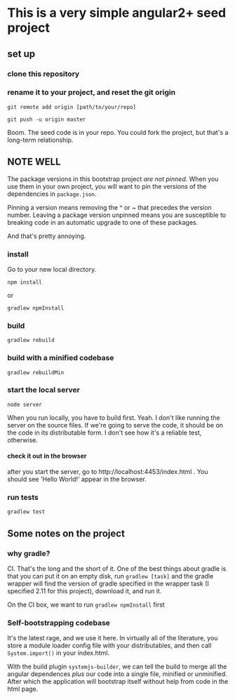 # This is a very simple angular2+ seed project
## set up
### clone this repository
### rename it to your project, and reset the git origin
`git remote add origin [path/to/your/repo]`

`git push -u origin master`

Boom.  The seed code is in your repo.  You could fork the project, but that's a long-term relationship.

## NOTE WELL

The package versions in this bootstrap project *are not pinned*.  When you use them in your own project, you will want to pin the versions of the dependencies in `package.json`.

Pinning a version means removing the ^ or ~ that precedes the version number.  Leaving a package version unpinned means you are susceptible to breaking code in an automatic upgrade to one of these packages.

And that's pretty annoying.

### install
Go to your new local directory.

`npm install`

or

`gradlew npmInstall`

### build

`gradlew rebuild`

### build with a minified codebase

`gradlew rebuildMin`

### start the local server

`node server`

When you run locally, you have to build first.  Yeah.  I don't like running the server on the source files.  If we're going to serve the code, it should be on the code in its distributable form.  I don't see how it's a reliable test, otherwise.

#### check it out in the browser

after you start the server, go to http://localhost:4453/index.html .  You should see 'Hello World!' appear in the browser.

### run tests

`gradlew test`

## Some notes on the project
### why gradle?
CI.  That's the long and the short of it.  One of the best things about gradle is that you can put it on an empty disk, run `gradlew [task]` and the gradle wrapper will find the version of gradle specified in the wrapper task (I specified 2.11 for this project), download it, and run it.

On the CI box, we want to run `gradlew npmInstall` first

### Self-bootstrapping codebase
It's the latest rage, and we use it here.  In virtually all of the literature, you store a module loader config file with your distributables, and then call `System.import()` in your index.html.

With the build plugin `systemjs-builder`, we can tell the build to merge all the angular dependences *plus* our code into a single file, minified or unminified.  After which the application will bootstrap itself without help from code in the html page.

